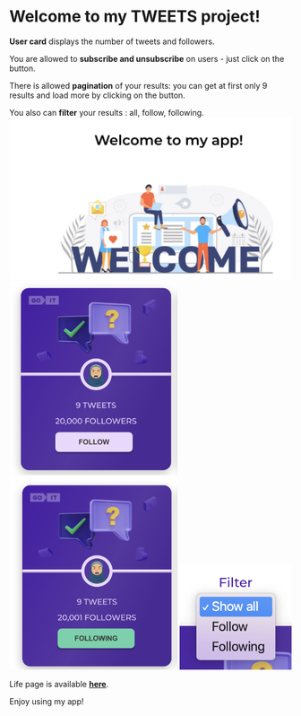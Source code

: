 <h1>Welcome to my TWEETS project!</h1>

<b>User card</b> displays the number of tweets and followers. 

You are allowed to <b>subscribe and unsubscribe</b>  on users - just click on the button.

There is allowed <b>pagination</b> of your results: you can get at first only 9 results and load more by clicking on the button.

You also can <b>filter</b> your results : all, follow, following.
<img src="/src/images/scr1.png" width="1000"/>
<img src="/src/images/scr2.png" width="300"/>
<img src="/src/images/scr3.png" width="300"/>
<img src="/src/images/scr4.png" width="200"/>


Life page is available <b>[here](https://sonyaaat.github.io/tweets-test-task/main)</b>.

Enjoy using my app!
